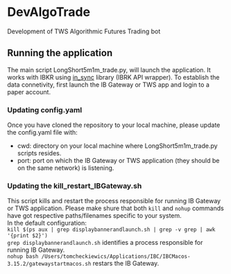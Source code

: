 # DevAlgoTrade
Development of TWS Algorithmic Futures Trading bot
## Running the application
The main script LongShort5m1m_trade.py, will launch the application. 
It works with IBKR using [in_sync](https://github.com/erdewit/ib_insync) library (IBRK API wrapper).
To establish the data connetivity, first launch the IB Gateway or TWS app and login to a paper account.
### Updating config.yaml
Once you have cloned the repository to your local machine, please update the config.yaml file with:
 - cwd: directory on your local machine where LongShort5m1m_trade.py scripts resides. 
 - port: port on which the IB Gateway or TWS application (they should be on the same network) is listening.
### Updating the kill_restart_IBGateway.sh
This script kills and restart the process responsible for running IB Gateway or TWS application.
Please make shure that both `kill` and `nohup` commands have got respective paths/filenames specific to your system.  
In the default configuration:  
 `kill $(ps aux | grep displaybannerandlaunch.sh | grep -v grep | awk '{print $2}')`  
`grep displaybannerandlaunch.sh` identifies a process responsible for running IB Gateway.  
`nohup bash /Users/tomcheckiewics/Applications/IBC/IBCMacos-3.15.2/gatewaystartmacos.sh`  restars the IB Gateway.


